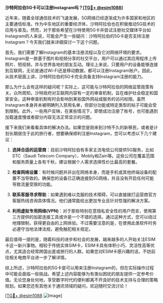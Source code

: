 **沙特阿拉伯5G卡可以注册Instagram吗？[[TG💪+ @esim1088](https://t.me/s/esim1088)]**

近年来，随着全球通信技术的飞速发展，5G网络已经逐渐成为许多国家和地区的主要通信标准。作为中东地区的重要经济体，沙特阿拉伯也在积极推动5G技术的应用与普及。然而，对于那些希望在沙特使用5G卡并尝试注册社交媒体平台如Instagram的人来说，可能会产生一些疑问：沙特阿拉伯的5G卡是否支持注册Instagram？今天我们就来详细探讨一下这个问题。

首先，我们需要了解Instagram的基本注册流程以及它对网络环境的要求。Instagram是一款基于图片和视频分享的社交平台，用户可以通过其应用程序上传照片、短视频，并与世界各地的朋友互动。理论上来说，只要用户的设备能够连接到互联网，无论是通过Wi-Fi还是移动数据，都可以注册Instagram账户。因此，从技术层面上讲，沙特阿拉伯的5G卡完全具备支持Instagram注册的能力。

那么为什么会有这样的疑问呢？实际上，这可能与沙特阿拉伯的网络监管政策有关。众所周知，沙特政府对互联网内容有一定的审查机制，旨在维护社会稳定和国家安全。这种审查机制有时会影响到某些国外网站或服务的访问权限。虽然Instagram本身并未被明确列入禁用名单，但部分功能或特定类型的帖子可能会受到限制。此外，一些用户反映，在某些情况下，即使成功注册了账号，也可能遇到加载速度慢或者部分内容无法正常显示的问题。

接下来我们来看看具体的解决办法。如果您是刚来到沙特不久的新移民，或者是计划长期居住于此的旅行者，想要确保顺利注册Instagram，您可以考虑以下几个建议：

1. **选择合适的运营商**：目前沙特阿拉伯有多家主流电信公司提供5G服务，比如STC（Saudi Telecom Company）、Mobily和Zain等。这些公司在覆盖范围和服务质量上各有千秋，建议根据个人需求选择性价比最高的套餐。
   
2. **检查网络设置**：有时候问题并非出在网络本身，而是手机或其他终端设备的配置不当导致的。确保您的设备已正确连接到5G网络，并且没有开启任何可能导致流量受限的功能。
   
3. **联系客服寻求帮助**：如果遇到难以克服的技术障碍，可以直接拨打运营商官方客服热线咨询具体情况。他们通常能给出更加专业且针对性强的解决方案。

4. **利用虚拟专用网络(VPN)**：对于那些特别在意隐私安全性的用户而言，使用第三方提供的加密连接工具或许是一个不错的选择。通过这种方式，您可以绕过地理限制，获得更自由的上网体验。不过需要注意的是，在使用此类软件时务必遵守当地法律法规，避免触犯相关规定。

最后值得一提的是，随着科技的进步和社会的发展，越来越多的人开始关注ESIM卡这一新兴事物。相较于传统实体SIM卡，ESIM卡具有体积小巧、灵活性高等优点，尤其适合经常跨国出差或旅行的人群。如果您对ESIM卡感兴趣的话，不妨前往相关电商平台进一步了解详情。

综上所述，沙特阿拉伯的5G卡是可以用来注册Instagram的，但在实际操作过程中可能会面临一些挑战。希望上述内容能够为有类似困扰的朋友提供一定参考价值。无论您身处何地，享受数字时代的便利都离不开良好的技术支持与合理的策略规划。如果您还有其他关于通讯领域的疑问，欢迎随时交流讨论！

[[TG💪+ @esim1088](https://t.me/s/esim1088) ![Image](https://i.postimg.cc/4NQfJmqS/Snipaste-2025-05-13-00-14-12.png)]